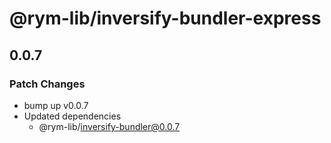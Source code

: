# @rym-lib/inversify-bundler-express

## 0.0.7

### Patch Changes

- bump up v0.0.7
- Updated dependencies
  - @rym-lib/inversify-bundler@0.0.7
